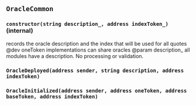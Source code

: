 ## `OracleCommon`






### `constructor(string description_, address indexToken_)` (internal)

records the oracle description and the index that will be used for all quotes
     @dev oneToken implementations can share oracles
     @param description_ all modules have a description. No processing or validation.




### `OracleDeployed(address sender, string description, address indexToken)`





### `OracleInitialized(address sender, address oneToken, address baseToken, address indexToken)`






